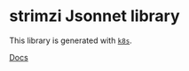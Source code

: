 # strimzi Jsonnet library

This library is generated with [`k8s`](https://github.com/jsonnet-libs/k8s).

[Docs](https://jsonnet-libs.github.io/strimzi-libsonnet)
